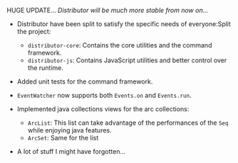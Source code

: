 HUGE UPDATE... *Distributor will be much more stable from now on...*

- Distributor have been split to satisfy the specific needs of everyone:Split the project:
  - `distributor-core`: Contains the core utilities and the command framework.
  - `distributor-js`: Contains JavaScript utilities and better control over the runtime.

- Added unit tests for the command framework.

- `EventWatcher` now supports both `Events.on` and `Events.run`.

- Implemented java collections views for the arc collections:
  - `ArcList`: This list can take advantage of the performances of the `Seq` while enjoying java features.
  - `ArcSet`: Same for the list

- A lot of stuff I might have forgotten...
